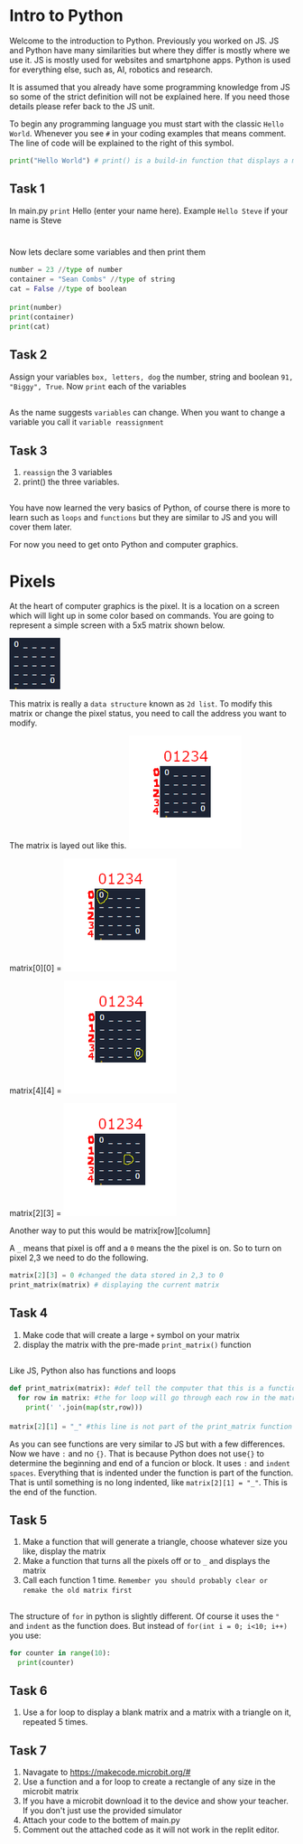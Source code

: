 # Intro to Python
  Welcome to the introduction to Python. Previously you worked on JS. JS and Python have many similarities but where they differ is mostly where we use it. JS is mostly used for websites and smartphone apps. Python is used for everything else, such as, AI, robotics and research.  

  It is assumed that you already have some programming knowledge from JS so some of the strict definition will not be explained here. If you need those details please refer back to the JS unit.

  To begin any programming language you must start with the classic `Hello World`. Whenever you see `#` in your coding examples that means comment. The line of code will be explained to the right of this symbol.
  
```python
print("Hello World") # print() is a build-in function that displays a message to the console
```

## Task 1
In main.py `print` Hello (enter your name here). Example `Hello Steve` if your name is Steve
#

Now lets declare some variables and then print them

```python
number = 23 //type of number
container = "Sean Combs" //type of string
cat = False //type of boolean

print(number)
print(container)
print(cat)
```
## Task 2
Assign your variables `box, letters, dog` the number, string and boolean `91, "Biggy", True`. Now `print` each of the variables
##

As the name suggests `variables` can change. When you want to change a variable you call it `variable reassignment`

## Task 3
1. `reassign` the 3 variables
2. print() the three variables.
##

You have now learned the very basics of Python, of course there is more to learn such as `loops` and `functions` but they are similar to JS and you will cover them later.

For now you need to get onto Python and computer graphics.

# Pixels
At the heart of computer graphics is the pixel.  It is a location on a screen which will light up in some color based on commands.  You are going to represent a simple screen with a 5x5 matrix shown below.

![](assets/pixel.png)

This matrix is really a `data structure` known as `2d list`. To modify this matrix or change the pixel status, you need to call the address you want to modify.

The matrix is layed out like this.
![](assets/pixels.png)

matrix[0][0] = ![](assets/pixels1.png)

matrix[4][4] = ![](assets/pixels0.png)

matrix[2][3] = ![](assets/pixels2.png)

Another way to put this would be matrix[row][column]

A `_` means that pixel is off and a `0` means the the pixel is on. So to turn on pixel 2,3 we need to do the following.

```python
matrix[2][3] = 0 #changed the data stored in 2,3 to 0
print_matrix(matrix) # displaying the current matrix 
```

## Task 4
1. Make code that will create a large `+` symbol on your matrix
2. display the matrix with the pre-made `print_matrix()` function
##

Like JS, Python also has functions and loops

```python
def print_matrix(matrix): #def tell the computer that this is a function. `matrix` is the name of the parameter 
  for row in matrix: #the for loop will go through each row in the matrix
    print(' '.join(map(str,row)))

matrix[2][1] = "_" #this line is not part of the print_matrix function because it is not indented like everything above it
```

As you can see functions are very similar to JS but with a few differences. Now we have `:` and no `{}`. That is because Python does not use`{}` to determine the beginning and end of a funcion or block. It uses `:` and `indent spaces`. Everything that is indented under the function is part of the function. That is until something is no long indented, like `matrix[2][1] = "_"`. This is the end of the function.

## Task 5
1. Make a function that will generate a triangle, choose whatever size you like, display the matrix
2. Make a function that turns all the pixels off or to `_` and displays the matrix
3. Call each function 1 time. `Remember you should probably clear or remake the old matrix first`
##

The structure of `for` in python is slightly different. Of course it uses the `"` and `indent` as the function does. But instead of `for(int i = 0; i<10; i++)` you use:

```python
for counter in range(10):
  print(counter)
  ```

## Task 6
1. Use a for loop to display a blank matrix and a matrix with a triangle on it, repeated 5 times.
##

## Task 7
1. Navagate to https://makecode.microbit.org/#
2. Use a function and a for loop to create a rectangle of any size in the microbit matrix
3. If you have a microbit download it to the device and show your teacher. If you don't just use the provided simulator
4. Attach your code to the bottem of main.py
5. Comment out the attached code as it will not work in the replit editor.
##